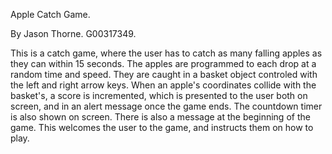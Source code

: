 Apple Catch Game.


By Jason Thorne. G00317349.



This is a catch game, where the user has to catch as many falling apples as they can within 15 seconds.
The apples are programmed to each drop at a random time and speed. They are caught in a basket object controled with the left and right arrow keys. 
When an apple's coordinates collide with the basket's, a score is incremented, which is presented to the user both on screen, and in an alert message once the game ends.
The countdown timer is also shown on screen. There is also a message at the beginning of the game. This welcomes the user to the game, and instructs them on how to play. 
